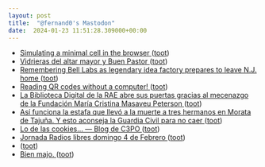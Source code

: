 ```yaml
---
layout: post
title:  "@fernand0's Mastodon"
date:  2024-01-23 11:51:28.309000+00:00
---
```

*  [Simulating a minimal cell in the browser ](https://technistuff.com/posts/simulating-a-minimal-cell) ([toot](https://mastodon.social/@fernand0/111805116468957690))
*  [Vidrieras del altar mayor y Buen Pastor ](https://www.flickr.com/photos/fernand0/53476677887) ([toot](https://mastodon.social/@fernand0/111805030346463392))
*  [Remembering Bell Labs as legendary idea factory prepares to leave N.J. home ](https://www.nj.com/essex/2024/01/remembering-bell-labs-as-legendary-idea-factory-prepares-to-leave-nj-home.htm) ([toot](https://mastodon.social/@fernand0/111805000244905403))
*  [Reading QR codes without a computer! ](https://qr.blinry.org) ([toot](https://mastodon.social/@fernand0/111804884544941452))
*  [La Biblioteca Digital de la RAE abre sus puertas gracias al mecenazgo de la Fundación María Cristina Masaveu Peterson ](https://www.rae.es/noticia/la-biblioteca-digital-de-la-rae-abre-sus-puertas-gracias-al-mecenazgo-de-la-fundacion-mari) ([toot](https://mastodon.social/@fernand0/111804706512957115))
*  [Así funciona la estafa que llevó a la muerte a tres hermanos en Morata de Tajuña. Y esto aconseja la Guardia Civil para no caer ](https://www.genbeta.com/seguridad/asi-funciona-estafa-que-llevo-a-muerte-a-tres-hermanos-morata-tajuna-esto-aconseja-guardia-civil-para-no-cae) ([toot](https://mastodon.social/@fernand0/111804644960453951))
*  [Lo de las cookies... — Blog de C3PO ](https://c3po.website/blog/lo-de-las-cookies) ([toot](https://mastodon.social/@fernand0/111804643991749208))
*  [Jornada Radios libres domingo 4 de Febrero ](https://radioespiritrompa.blogspot.com/2024/01/jornada-radios-libres-domingo-4-de.html?m=) ([toot](https://mastodon.social/@fernand0/111802974528644770))
*  [ ](https://www.unizar.es/actualidad/vernoticia_ng.php?id=80720) ([toot](https://mastodon.social/@fernand0/111802882000652550))
*  [Bien majo. ](https://avecesunafoto.wordpress.com/2024/01/22/bien-majo) ([toot](https://mastodon.social/@fernand0/111800810578340088))
